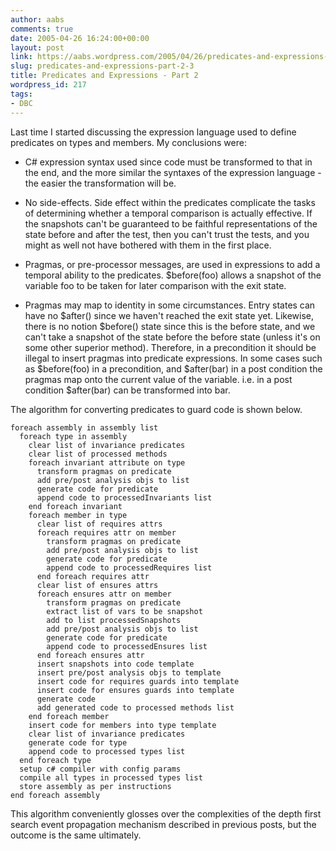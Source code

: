 ```yaml
---
author: aabs
comments: true
date: 2005-04-26 16:24:00+00:00
layout: post
link: https://aabs.wordpress.com/2005/04/26/predicates-and-expressions-part-2-3/
slug: predicates-and-expressions-part-2-3
title: Predicates and Expressions - Part 2
wordpress_id: 217
tags:
- DBC
---
```


Last time I started discussing the expression language used to define predicates on types and members. My conclusions were:



	
  * C# expression syntax used since code must be transformed to that in the end, and the more similar the syntaxes of the expression language - the easier the transformation will be.

	
  * No side-effects. Side effect within the predicates complicate the tasks of determining whether a temporal comparison is actually effective. If the snapshots can't be guaranteed to be faithful representations of the state before and after the test, then you can't trust the tests, and you might as well not have bothered with them in the first place.

	
  * Pragmas, or pre-processor messages, are used in expressions to add a temporal ability to the predicates. $before(foo) allows a snapshot of the variable foo to be taken for later comparison with the exit state.

	
  * Pragmas may map to identity in some circumstances. Entry states can have no $after() since we haven't reached the exit state yet. Likewise, there is no notion $before() state since this is the before state, and we can't take a snapshot of the state before the before state (unless it's on some other superior method). Therefore, in a precondition it should be illegal to insert pragmas into predicate expressions. In some cases such as $before(foo) in a precondition, and $after(bar) in a post condition the pragmas map onto the current value of the variable. i.e. in a post condition $after(bar) can be transformed into bar.


The algorithm for converting predicates to guard code is shown below.

    
    foreach assembly in assembly list
      foreach type in assembly
        clear list of invariance predicates
        clear list of processed methods
        foreach invariant attribute on type
          transform pragmas on predicate
          add pre/post analysis objs to list
          generate code for predicate
          append code to processedInvariants list
        end foreach invariant
        foreach member in type
          clear list of requires attrs
          foreach requires attr on member
            transform pragmas on predicate
            add pre/post analysis objs to list
            generate code for predicate
            append code to processedRequires list
          end foreach requires attr
          clear list of ensures attrs
          foreach ensures attr on member
            transform pragmas on predicate
            extract list of vars to be snapshot
            add to list processedSnapshots
            add pre/post analysis objs to list
            generate code for predicate
            append code to processedEnsures list
          end foreach ensures attr
          insert snapshots into code template
          insert pre/post analysis objs to template
          insert code for requires guards into template
          insert code for ensures guards into template
          generate code
          add generated code to processed methods list
        end foreach member
        insert code for members into type template
        clear list of invariance predicates
        generate code for type
        append code to processed types list
      end foreach type
      setup c# compiler with config params
      compile all types in processed types list
      store assembly as per instructions
    end foreach assembly


This algorithm conveniently glosses over the complexities of the depth first search event propagation mechanism described in previous posts, but the outcome is the same ultimately. 
